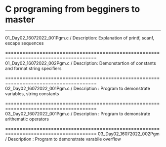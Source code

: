 # C programing from begginers to master
--------------------------------------------------------------------------------------

01_Day02_16072022_001Pgm.c / Description: Explanation of printf, scanf, escape sequences

======================================================================================
01_Day02_16072022_002Pgm.c / Description: Demonstartion of constants and format string specifiers

======================================================================================
02_Day02_16072022_001Pgm.c / Description : Program to demonstrate variables, string constants

======================================================================================
03_Day02_16072022_001Pgm.c / Description : Program to demonstrate arithematic operators

======================================================================================
03_Day02_16072022_002Pgm / Description : Program to demonstrate varabile overflow

